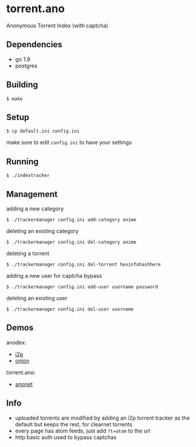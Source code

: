 # torrent.ano

Anonymous Torrent Index (with captcha)

## Dependencies

* go 1.9
* postgres

## Building

    $ make

## Setup

    $ cp default.ini config.ini

make sure to edit `config.ini` to have your settings

## Running

    $ ./indextracker

## Management

adding a new category

    $ ./trackermanager config.ini add-category anime

deleting an existing category

    $ ./trackermanager config.ini del-category anime
    
deleting a torrent

    $ ./trackermanager config.ini del-torrent hexinfohashhere
    
adding a new user for captcha bypass

    $ ./trackermanager config.ini add-user username password

deleting an existing user

    $ ./trackermanager config.ini del-user username


## Demos

anodex:

* [i2p](http://25cb5kixhxm6i6c6wequrhi65mez4duc4l5qk6ictbik3tnxlu6a.b32.i2p/)
* [onion](http://anodex.oniichanylo2tsi4.onion/)

torrent.ano:

* [anonet](http://21.3.37.31/)


## Info

* uploaded torrents are modified by adding an i2p torrent tracker as the default but keeps the rest, for clearnet torrents
* every page has atom feeds, just add `?t=atom` to the url
* http basic auth used to bypass captchas
